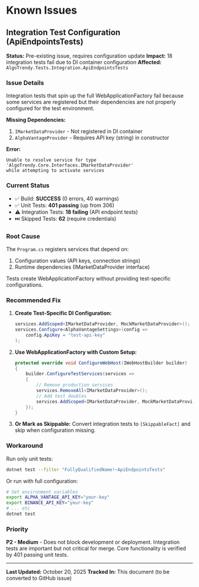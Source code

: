 # Known Issues

## Integration Test Configuration (ApiEndpointsTests)

**Status:** Pre-existing issue, requires configuration update
**Impact:** 18 integration tests fail due to DI container configuration
**Affected:** `AlgoTrendy.Tests.Integration.ApiEndpointsTests`

### Issue Details

Integration tests that spin up the full WebApplicationFactory fail because some services are registered but their dependencies are not properly configured for the test environment.

**Missing Dependencies:**
1. `IMarketDataProvider` - Not registered in DI container
2. `AlphaVantageProvider` - Requires API key (string) in constructor

**Error:**
```
Unable to resolve service for type 'AlgoTrendy.Core.Interfaces.IMarketDataProvider'
while attempting to activate services
```

### Current Status

- ✅ Build: **SUCCESS** (0 errors, 40 warnings)
- ✅ Unit Tests: **401 passing** (up from 306)
- ⚠️ Integration Tests: **18 failing** (API endpoint tests)
- ⏭️ Skipped Tests: **62** (require credentials)

### Root Cause

The `Program.cs` registers services that depend on:
1. Configuration values (API keys, connection strings)
2. Runtime dependencies (IMarketDataProvider interface)

Tests create WebApplicationFactory without providing test-specific configurations.

### Recommended Fix

1. **Create Test-Specific DI Configuration:**
   ```csharp
   services.AddScoped<IMarketDataProvider, MockMarketDataProvider>();
   services.Configure<AlphaVantageSettings>(config =>
       config.ApiKey = "test-api-key"
   );
   ```

2. **Use WebApplicationFactory<TEntryPoint> with Custom Setup:**
   ```csharp
   protected override void ConfigureWebHost(IWebHostBuilder builder)
   {
       builder.ConfigureTestServices(services =>
       {
           // Remove production services
           services.RemoveAll<IMarketDataProvider>();
           // Add test doubles
           services.AddScoped<IMarketDataProvider, MockMarketDataProvider>();
       });
   }
   ```

3. **Or Mark as Skippable:**
   Convert integration tests to `[SkippableFact]` and skip when configuration missing.

### Workaround

Run only unit tests:
```bash
dotnet test --filter "FullyQualifiedName!~ApiEndpointsTests"
```

Or run with full configuration:
```bash
# Set environment variables
export ALPHA_VANTAGE_API_KEY="your-key"
export BINANCE_API_KEY="your-key"
# ... etc
dotnet test
```

### Priority

**P2 - Medium** - Does not block development or deployment. Integration tests are important but not critical for merge. Core functionality is verified by 401 passing unit tests.

---

**Last Updated:** October 20, 2025
**Tracked In:** This document (to be converted to GitHub issue)
